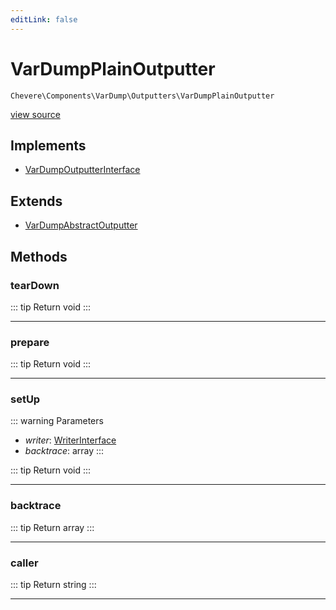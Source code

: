 ```yaml
---
editLink: false
---
```


# VarDumpPlainOutputter

`Chevere\Components\VarDump\Outputters\VarDumpPlainOutputter`

[view source](https://github.com/chevere/chevere/blob/main/src/Chevere/Components/VarDump/Outputters/VarDumpPlainOutputter.php)

## Implements

- [VarDumpOutputterInterface](../../../Interfaces/VarDump/VarDumpOutputterInterface.md)

## Extends

- [VarDumpAbstractOutputter](./VarDumpAbstractOutputter.md)

## Methods

### tearDown

::: tip Return
void
:::

---

### prepare

::: tip Return
void
:::

---

### setUp

::: warning Parameters
- *writer*: [WriterInterface](../../../Interfaces/Writer/WriterInterface.md)
- *backtrace*: array
:::

::: tip Return
void
:::

---

### backtrace

::: tip Return
array
:::

---

### caller

::: tip Return
string
:::

---
